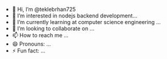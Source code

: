 - 👋 Hi, I’m @teklebrhan725
- 👀 I’m interested in nodejs backend development...
- 🌱 I’m currently learning at computer science engineering ...
- 💞️ I’m looking to collaborate on ...
- 📫 How to reach me ...
- 😄 Pronouns: ...
- ⚡ Fun fact: ...

<!---
teklebrhan725/teklebrhan725 is a ✨ special ✨ repository because its `README.md` (this file) appears on your GitHub profile.
You can click the Preview link to take a look at your changes.
--->
